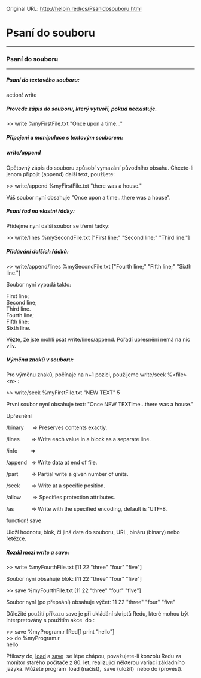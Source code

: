 Original URL: <http://helpin.red/cs/Psanidosouboru.html>

# Psaní do souboru

* * *

### Psaní do souboru

* * *

##### Psaní do textového souboru:

action! write

##### Provede zápis do souboru, který vytvoří, pokud neexistuje.

&gt;&gt; write %myFirstFile.txt "Once upon a time..."

##### Připojení a manipulace s textovým souborem:

##### write/append

Opětovný zápis do souboru způsobí vymazání původního obsahu. Chcete-li jenom připojit (append) další text, použijete:

&gt;&gt; write/append %myFirstFile.txt "there was a house."

Váš soubor nyní obsahuje "Once upon a time...there was a house".

##### Psaní řad na vlastní řádky:

Přidejme nyní další soubor se třemi řádky:

&gt;&gt; write/lines %mySecondFile.txt \["First line;" "Second line;" "Third line."]

##### Přidávání dalších řádků:

&gt;&gt; write/append/lines %mySecondFile.txt \["Fourth line;" "Fifth line;" "Sixth line."]

Soubor nyní vypadá takto:

First line;  
Second line;  
Third line.  
Fourth line;  
Fifth line;  
Sixth line.

Vězte, že jste mohli psát write/lines/append. Pořadí upřesnění nemá na nic vliv.

##### Výměna znaků v souboru:

Pro výměnu znaků, počínaje na n+1 pozici, použijeme write/seek %&lt;file&gt; &lt;n&gt; :

&gt;&gt; write/seek %myFirstFile.txt "NEW TEXT" 5

První soubor nyní obsahuje text: "Once NEW TEXTime...there was a house."

Upřesnění

/binary      =&gt; Preserves contents exactly.

/lines        =&gt; Write each value in a block as a separate line.

/info         =&gt;

/append   =&gt; Write data at end of file.

/part         =&gt; Partial write a given number of units.

/seek        =&gt; Write at a specific position.

/allow        =&gt; Specifies protection attributes.

/as            =&gt; Write with the specified encoding, default is 'UTF-8.

function! save

Uloží hodnotu, blok, či jiná data do souboru, URL, bináru (binary) nebo řetězce.

##### Rozdíl mezi write a save:

&gt;&gt; write %myFourthFile.txt \[11 22 "three" "four" "five"]

Soubor nyní obsahuje blok: \[11 22 "three" "four" "five"]

&gt;&gt; save %myFourthFile.txt \[11 22 "three" "four" "five"]

Soubor nyní (po přepsání) obsahuje výčet: 11 22 "three" "four" "five"

Důležité použití příkazu save je při ukládání skriptů Redu, které mohou být interpretovány s použitím akce  do :

&gt;&gt; save %myProgram.r \[Red\[] print "hello"]  
&gt;&gt; do %myProgram.r  
hello

Příkazy do, [load](https://ungaretti.gitbooks.io/red-language-notebook/content/files-and-i-o.html) a [save](https://ungaretti.gitbooks.io/red-language-notebook/content/files-and-i-o.html)  se lépe chápou, považujete-li konzolu Redu za monitor starého počítače z 80. let, realizující některou variaci základního jazyka. Můžete program  load (načíst),  save (uložit)  nebo do (provést).

